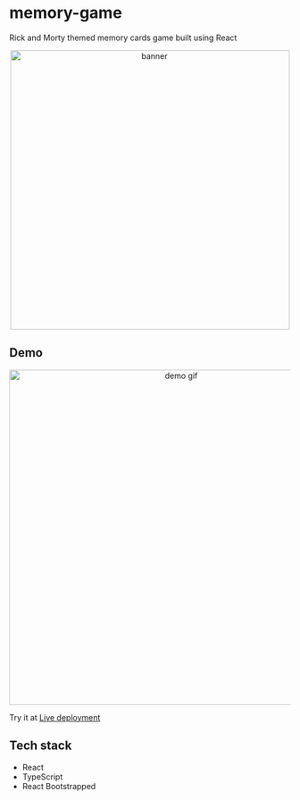 # memory-game
Rick and Morty themed memory cards game built using React

<p align="center">
  <img alt="banner" width="500" src="https://github-production-user-asset-6210df.s3.amazonaws.com/102021206/238444649-ae5ca857-dd81-4222-beb1-56421ea88a01.png">
</p>

## Demo
<p align="center">
  <img alt="demo gif" width="600" src="https://github.com/abdel7ak96/memory-game/assets/102021206/b1c3eef0-789a-453e-aad3-a22e208e1cc6">
</p>

Try it at [Live deployment](https://abdel7ak96.github.io/memory-game)

## Tech stack
- React
- TypeScript
- React Bootstrapped
